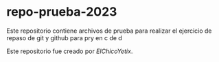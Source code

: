 # repo-prueba-2023
Este repositorio contiene archivos de prueba para realizar el ejercicio de repaso de git y github para pry en c de d

Este repositorio fue creado por *ElChicoYetix*.
